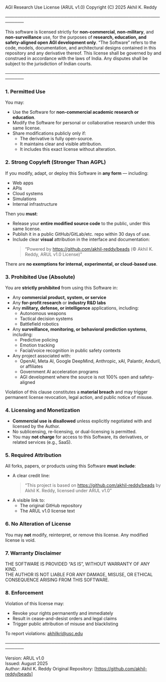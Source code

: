 AGI Research Use License (ARUL v1.0)
Copyright (C) 2025 Akhil K. Reddy

────────────────────────────────────────────────────────

This software is licensed strictly for **non-commercial**, **non-military**, and **non-surveillance** use, for the purposes of **research, education, and safety-aligned open AGI development only**.
“The Software” refers to the code, models, documentation, and architectural designs contained in this repository and any derivative thereof.
This license shall be governed by and construed in accordance with the laws of India. Any disputes shall be subject to the jurisdiction of Indian courts.

────────────────────────────────────────────────────────

### 1. Permitted Use

You may:
- Use the Software for **non-commercial academic research or education**.
- Modify the Software for personal or collaborative research under this same license.
- Share modifications publicly only if:
  - The derivative is fully open-source.
  - It maintains clear and visible attribution.
  - It includes this exact license without alteration.

### 2. Strong Copyleft (Stronger Than AGPL)

If you modify, adapt, or deploy this Software in **any form** — including:
- Web apps
- APIs
- Cloud systems
- Simulations
- Internal infrastructure

Then you **must**:
- Release your **entire modified source code** to the public, under this same license.
- Publish it in a public GitHub/GitLab/etc. repo within 30 days of use.
- Include clear **visual** attribution in the interface and documentation:
  > “Powered by https://github.com/akhil-reddy/beads (© Akhil K. Reddy, ARUL v1.0 License)”

There are **no exemptions for internal, experimental, or cloud-based use**.

### 3. Prohibited Use (Absolute)

You are **strictly prohibited** from using this Software in:
- Any **commercial product, system, or service**
- Any **for-profit research** or **industry R&D labs**
- Any **military, defense, or intelligence** applications, including:
  - Autonomous weapons
  - Tactical decision systems
  - Battlefield robotics
- Any **surveillance, monitoring, or behavioral prediction systems**, including:
  - Predictive policing
  - Emotion tracking
  - Facial/voice recognition in public safety contexts
- Any project associated with:
  - OpenAI, Meta AI, Google DeepMind, Anthropic, xAI, Palantir, Anduril, or affiliates
  - Government AI acceleration programs
  - AGI development where the source is not 100% open and safety-aligned

Violation of this clause constitutes a **material breach** and may trigger permanent license revocation, legal action, and public notice of misuse.

### 4. Licensing and Monetization

- **Commercial use is disallowed** unless explicitly negotiated with and licensed by the Author.
- No sublicensing, re-licensing, or dual-licensing is permitted.
- You may **not charge** for access to this Software, its derivatives, or related services (e.g., SaaS).

### 5. Required Attribution

All forks, papers, or products using this Software **must include**:

- A clear credit line:
  > “This project is based on https://github.com/akhil-reddy/beads by Akhil K. Reddy, licensed under ARUL v1.0”
- A visible link to:
  - The original GitHub repository
  - The ARUL v1.0 license text

### 6. No Alteration of License

You may **not** modify, reinterpret, or remove this license. Any modified license is void.

### 7. Warranty Disclaimer

THE SOFTWARE IS PROVIDED “AS IS”, WITHOUT WARRANTY OF ANY KIND.  
THE AUTHOR IS NOT LIABLE FOR ANY DAMAGE, MISUSE, OR ETHICAL CONSEQUENCE ARISING FROM THIS SOFTWARE.

### 8. Enforcement

Violation of this license may:
- Revoke your rights permanently and immediately
- Result in cease-and-desist orders and legal claims
- Trigger public attribution of misuse and blacklisting

To report violations: akhilkri@usc.edu

────────────────────────────────────────────────────────

Version: ARUL v1.0  
Issued: August 2025  
Author: Akhil K. Reddy
Original Repository: [https://github.com/akhil-reddy/beads]
